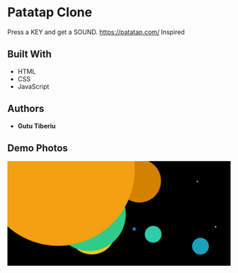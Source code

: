 # Patatap Clone

Press a KEY and get a SOUND. 
https://patatap.com/ Inspired

## Built With

* HTML
* CSS
* JavaScript

## Authors

* **Gutu Tiberiu** 

## Demo Photos



  <img src="demoPhotos/demo1.png" width="600">


